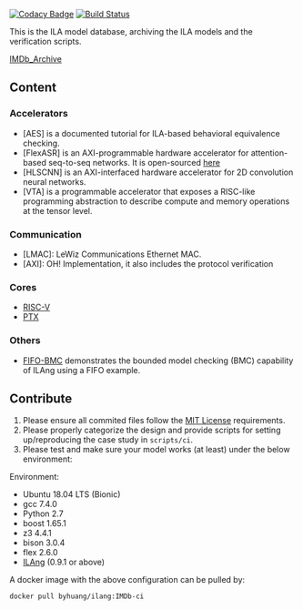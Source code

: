 [![Codacy Badge](https://api.codacy.com/project/badge/Grade/129d02949d13460c910acda8d5408cc8)](https://app.codacy.com/app/Bo-Yuan-Huang/IMDb?utm_source=github.com&utm_medium=referral&utm_content=PrincetonUniversity/IMDb&utm_campaign=Badge_Grade_Dashboard)
[![Build Status](https://travis-ci.org/PrincetonUniversity/IMDb.svg?branch=master)](https://travis-ci.org/PrincetonUniversity/IMDb)

This is the ILA model database, archiving the ILA models and the verification scripts.

[IMDb_Archive](https://github.com/PrincetonUniversity/IMDb-Archive)

## Content

### Accelerators

-   [AES] is a documented tutorial for ILA-based behavioral equivalence checking. 
-   [FlexASR] is an AXI-programmable hardware accelerator for attention-based seq-to-seq networks. It is open-sourced [here](https://github.com/harvard-acc/FlexASR)
-   [HLSCNN] is an AXI-interfaced hardware accelerator for 2D convolution neural networks.
-   [VTA] is a programmable accelerator that exposes a RISC-like programming abstraction to describe compute and memory operations at the tensor level.

### Communication

-   [LMAC]: LeWiz Communications Ethernet MAC.
-   [AXI]: OH! Implementation, it also includes the protocol verification

### Cores

-   [RISC-V](cores/RISC-V)
-   [PTX](cores/PTX)

### Others

-   [FIFO-BMC](examples/FIFO-BMC) demonstrates the bounded model checking (BMC) capability of ILAng using a FIFO example.

## Contribute

1.  Please ensure all commited files follow the [MIT License](LICENSE) requirements.
2.  Please properly categorize the design and provide scripts for setting up/reproducing the case study in `scripts/ci`.
3.  Please test and make sure your model works (at least) under the below environment:

Environment:
-   Ubuntu 18.04 LTS (Bionic)
-   gcc 7.4.0 
-   Python 2.7
-   boost 1.65.1
-   z3 4.4.1
-   bison 3.0.4
-   flex 2.6.0
-   [ILAng](https://github.com/Bo-Yuan-Huang/ILAng) (0.9.1 or above)

A docker image with the above configuration can be pulled by:

``` bash
docker pull byhuang/ilang:IMDb-ci
```
